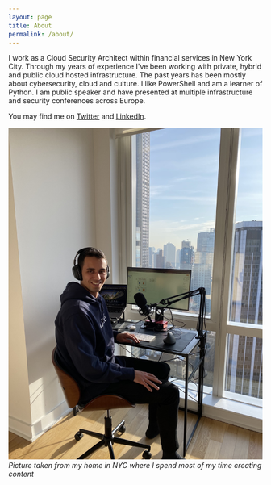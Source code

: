 ```yaml
---
layout: page
title: About
permalink: /about/
---
```


I work as a Cloud Security Architect within financial services in New York City. Through my years of experience I've been working with private, hybrid and public cloud hosted infrastructure. The past years has been mostly about cybersecurity, cloud and culture. I like PowerShell and am a learner of Python. I am public speaker and have presented at multiple infrastructure and security conferences across Europe.

You may find me on  [Twitter](https://twitter.com/KarimMelhaoui) and [LinkedIn](https://www.linkedin.com/in/karim-el-melhaoui-34691956/).

![Karim El-Melhaoui](/image/IMG_2834.jpg)
*Picture taken from my home in NYC where I spend most of my time creating content*
